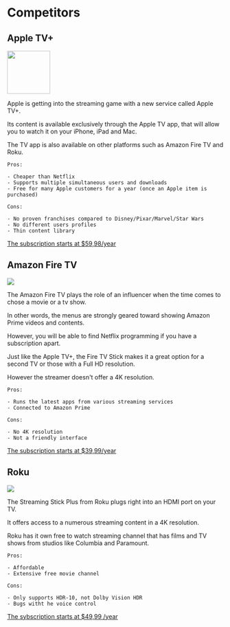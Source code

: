 
# Competitors

## Apple TV+
<img src="https://pbs.twimg.com/profile_images/1110241147773829121/x5CQIvx7_400x400.png" width="100">

Apple is getting into the streaming game with a new service called Apple TV+. 

Its content is available exclusively through the Apple TV app, that will allow you to watch it on your iPhone, iPad and Mac. 

The TV app is also available on other platforms such as Amazon Fire TV and Roku.

```
Pros:

- Cheaper than Netflix
- Supports multiple simultaneous users and downloads
- Free for many Apple customers for a year (once an Apple item is purchased)

Cons:

- No proven franchises compared to Disney/Pixar/Marvel/Star Wars
- No different users profiles
- Thin content library

```

[The subscription starts at $59,98/year](https://www.apple.com/ca/apple-tv-plus/)

## Amazon Fire TV

![](https://i.redd.it/an7tbzxpd3i31.png)

The Amazon Fire TV plays the role of an influencer when the time comes to chose a movie or a tv show. 

In other words, the menus are strongly geared toward showing Amazon Prime videos and contents. 

However, you will be able to find Netflix programming if you have a subscription apart. 

Just like the Apple TV+, the Fire TV Stick makes it a great option for a second TV or those with a Full HD resolution. 

However the streamer doesn't offer a 4K resolution. 

```
Pros:

- Runs the latest apps from various streaming services
- Connected to Amazon Prime

Cons:

- No 4K resolution
- Not a friendly interface

```

[The subscription starts at $39,99/year](https://www.amazon.com/subscription-Network-Kitchen-additional-auto-renewal/dp/B086PHBT95)

## Roku

![](https://pbs.twimg.com/profile_images/1132026084579352577/X6-TY5ah.png)

The Streaming Stick Plus from Roku plugs right into an HDMI port on your TV.  

It offers access to a numerous streaming content in a 4K resolution. 

Roku has it own free to watch streaming channel that has films and TV shows from studios like Columbia and Paramount.

```
Pros:

- Affordable
- Extensive free movie channel

Cons:

- Only supports HDR-10, not Dolby Vision HDR
- Bugs witht he voice control

```

[The sybscription starts at $49,99 /year](https://pbs.twimg.com/profile_images/1132026084579352577/X6-TY5ah.png)
